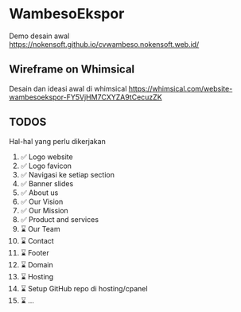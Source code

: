 # WambesoEkspor

Demo desain awal 
https://nokensoft.github.io/cvwambeso.nokensoft.web.id/

## Wireframe on Whimsical

Desain dan ideasi awal di whimsical
https://whimsical.com/website-wambesoekspor-FY5VjHM7CXYZA9tCecuzZK

## TODOS

Hal-hal yang perlu dikerjakan

<ol>
    <li>✅ Logo website</li>
    <li>✅ Logo favicon</li>
    <li>✅ Navigasi ke setiap section </li>
    <li>✅ Banner slides </li>
    <li>✅ About us </li>
    <li>✅ Our Vision </li>
    <li>✅ Our Mission </li>
    <li>✅ Product and services </li>
    <li>⌛ Our Team </li>
    <li>⌛ Contact </li>
    <li>⌛ Footer </li>
    <li>⌛ Domain</li>
    <li>⌛ Hosting</li>
    <li>⌛ Setup GitHub repo di hosting/cpanel</li>
    <li>⌛ ...</li>
</ol>